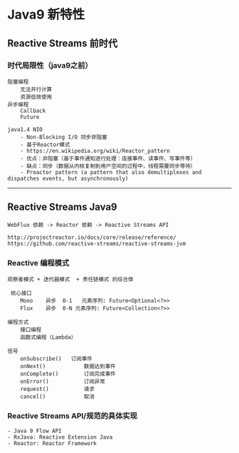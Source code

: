 # Java9 新特性

## Reactive Streams 前时代

### 时代局限性（java9之前）
	阻塞编程
		无法并行计算
		资源低效使用
	异步编程
		Callback
		Future
		
	java1.4 NIO 
		- Non-Blocking I/O 同步非阻塞
		- 基于Reactor模式
		- https://en.wikipedia.org/wiki/Reactor_pattern
		- 优点：非阻塞（基于事件通知进行处理：连接事件、读事件、写事件等）
		- 缺点：同步（数据从内核复制到用户空间的过程中，线程需要同步等待）
		- Proactor pattern (a pattern that also demultiplexes and dispatches events, but asynchronously)

--------------


## Reactive Streams Java9
	
	WebFlux 依赖 -> Reactor 依赖 -> Reactive Streams API 
	
	http://projectreactor.io/docs/core/release/reference/
	https://github.com/reactive-streams/reactive-streams-jvm
	 
### Reactive 编程模式
	观察者模式 + 迭代器模式  + 责任链模式 的综合体
	
	 核心接口
		Mono	异步  0-1   元素序列: Future<Optional<?>>
		Flux	异步  0-N 元素序列: Future<Collection<?>>

	编程方式
		接口编程
		函数式编程（Lambda）
	
	信号
		onSubscribe()	订阅事件
		onNext()			数据达到事件
		onComplete()		订阅完成事件
		onError()			订阅异常
		request()			请求
		cancel()			取消
		
	
### Reactive Streams API/规范的具体实现
	- Java 9 Flow API 
	- RxJava: Reactive Extension Java
	- Reactor: Reactor Framework 

		


